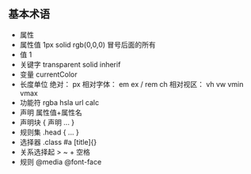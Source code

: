 ## 基本术语

* 属性
* 属性值 1px solid rgb(0,0,0) 冒号后面的所有
* 值  1
* 关键字 transparent solid inherif 
* 变量  currentColor
* 长度单位 绝对： px 相对字体： em ex / rem ch  相对视区： vh vw vmin vmax
* 功能符 rgba hsla url calc 
* 声明 属性值+属性名
* 声明块 { 声明 ... }
* 规则集 .head { ... }
* 选择器 .class #a [title]{}
* 关系选择起 > ~ + 空格
* 规则 @media @font-face 




